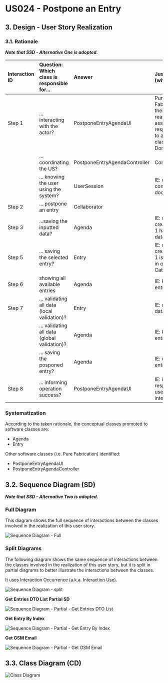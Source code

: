 # US024 - Postpone an Entry

## 3. Design - User Story Realization 

### 3.1. Rationale

_**Note that SSD - Alternative One is adopted.**_

| Interaction ID | Question: Which class is responsible for... | Answer               | Justification (with patterns)                                                                                 |
|:-------------  |:--------------------- |:---------------------|:--------------------------------------------------------------------------------------------------------------|
| Step 1  		 |	... interacting with the actor? | PostponeEntryAgendaUI         | Pure Fabrication: there is no reason to assign this responsibility to any existing class in the Domain Model. |
| 			  		 |	... coordinating the US? | PostponeEntryAgendaController | Controller                                                                                                    |
| 			  		 | ... knowing the user using the system?  | UserSession          | IE: cf. A&A component documentation.                                                                          |
| Step 2  		 |	... postpone an entry						 | Collaborator                     |                                                                                                               |
| Step 3  		 |	...saving the inputted data? | Agenda                 | IE: object created in step 1 has its own data.                                                                |
| Step 5  		 |	... saving the selected entry? | Entry                 | IE: object created in step 1 is classified in one Category.                                                   |
| Step 6  		 |		showing all available entries				 |   Agenda                   |  IE: knows all its entries.                                                                                                               |              
| Step 7  		 |	... validating all data (local validation)? | Entry                | IE: owns its data.                                                                                            | 
| 			  		 |	... validating all data (global validation)? | Agenda         | IE: knows all its entries.                                                                                      | 
| 			  		 |	... saving the posponed entry? | Agenda         | IE: owns all its entries.                                                                                       | 
| Step 8  		 |	... informing operation success?| PostponeEntryAgendaUI         | IE: is responsible for user interactions.                                                                     | 

### Systematization ##

According to the taken rationale, the conceptual classes promoted to software classes are: 

* Agenda
* Entry

Other software classes (i.e. Pure Fabrication) identified: 

* PostponeEntryAgendaUI  
* PostponeEntryAgendaController


## 3.2. Sequence Diagram (SD)

_**Note that SSD - Alternative Two is adopted.**_

### Full Diagram

This diagram shows the full sequence of interactions between the classes involved in the realization of this user story.

![Sequence Diagram - Full](svg/us024-sequence-diagram-full.svg)

### Split Diagrams

The following diagram shows the same sequence of interactions between the classes involved in the realization of this user story, but it is split in partial diagrams to better illustrate the interactions between the classes.

It uses Interaction Occurrence (a.k.a. Interaction Use).

![Sequence Diagram - split](svg/us024-sequence-diagram-split.svg)

**Get Entries DTO List Partial SD**

![Sequence Diagram - Partial - Get Entries DTO List](svg/us024-sequence-diagram-partial-get-entries-dto-list.svg)

**Get Entry By Index**

![Sequence Diagram - Partial - Get Entry By Index](svg/us024-sequence-diagram-partial-get-entry-by-index.svg)

**Get GSM Email**

![Sequence Diagram - Partial - Get GSM Email](svg/us024-sequence-diagram-partial-get-gsm-email.svg)


## 3.3. Class Diagram (CD)

![Class Diagram](svg/us024-class-diagram.svg)
